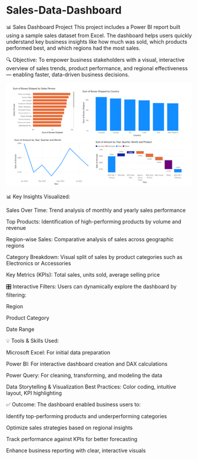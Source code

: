 # Sales-Data-Dashboard

📊 Sales Dashboard Project This project includes a Power BI report built using a sample sales dataset from Excel. The dashboard helps users quickly understand key business insights like how much was sold, which products performed best, and which regions had the most sales.

🔍 Objective:
To empower business stakeholders with a visual, interactive overview of sales trends, product performance, and regional effectiveness — enabling faster, data-driven business decisions.

![image alt](https://github.com/Kanchimanoj/Sales-Data-Dashboard/blob/91e3038ac3a40b1c4f7bbb481e79c9a07d07ccbb/Sales%20Dashboard.png)

📊 Key Insights Visualized:

Sales Over Time: Trend analysis of monthly and yearly sales performance

Top Products: Identification of high-performing products by volume and revenue

Region-wise Sales: Comparative analysis of sales across geographic regions

Category Breakdown: Visual split of sales by product categories such as Electronics or Accessories

Key Metrics (KPIs): Total sales, units sold, average selling price

🎛️ Interactive Filters:
Users can dynamically explore the dashboard by filtering:

Region

Product Category

Date Range

💡 Tools & Skills Used:

Microsoft Excel: For initial data preparation

Power BI: For interactive dashboard creation and DAX calculations

Power Query: For cleaning, transforming, and modeling the data

Data Storytelling & Visualization Best Practices: Color coding, intuitive layout, KPI highlighting

✅ Outcome:
The dashboard enabled business users to:

Identify top-performing products and underperforming categories

Optimize sales strategies based on regional insights

Track performance against KPIs for better forecasting

Enhance business reporting with clear, interactive visuals
